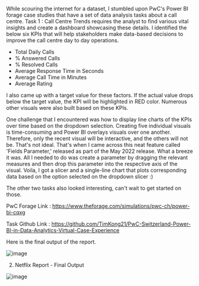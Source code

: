 While scouring the internet for a dataset, I stumbled upon PwC's Power BI forage case studies that have a set of data analysis tasks about a call centre. Task 1 : Call Centre Trends requires the analyst to find various vital insights and create a dashboard showcasing these details. I identified the below six KPIs that will help stakeholders make data-based decisions to improve the call centre day to day operations. 
* Total Daily Calls
* % Answered Calls
* % Resolved Calls
* Average Response Time in Seconds
* Average Call Time in Minutes
* Average Rating
  
I also came up with a target value for these factors. If the actual value drops below the target value, the KPI will be highlighted in RED color. Numerous other visuals were also built based on these KPIs.
 
One challenge that I encountered was how to display line charts of the KPIs over time based on the dropdown selection. Creating five individual visuals is time-consuming and Power BI overlays visuals over one another. Therefore, only the recent visual will be interactive, and the others will not be. That's not ideal. That's when I came across this neat feature called 'Fields Parameter,' released as part of the May 2022 release. What a breeze it was. All I needed to do was create a parameter by dragging the relevant measures and then drop this parameter into the respective axis of the visual. Voila, I got a slicer and a single-line chart that plots corresponding data based on the option selected on the dropdown slicer :)

The other two tasks also looked interesting, can't wait to get started on those. 

PwC Forage Link : https://www.theforage.com/simulations/pwc-ch/power-bi-cqxg

Task Github Link : https://github.com/TimKong21/PwC-Switzerland-Power-BI-in-Data-Analytics-Virtual-Case-Experience

Here is the final output of the report.

![image](https://github.com/sudh4r/DataVisualisation/blob/dev/CallCenterTrendAnalysis/CallCentreAnalysis.png)

2. Netflix Report - Final Output

![image](https://github.com/sudh4r/DataVisualisation/blob/dev/NetflixReport/NetflixReport.png)
